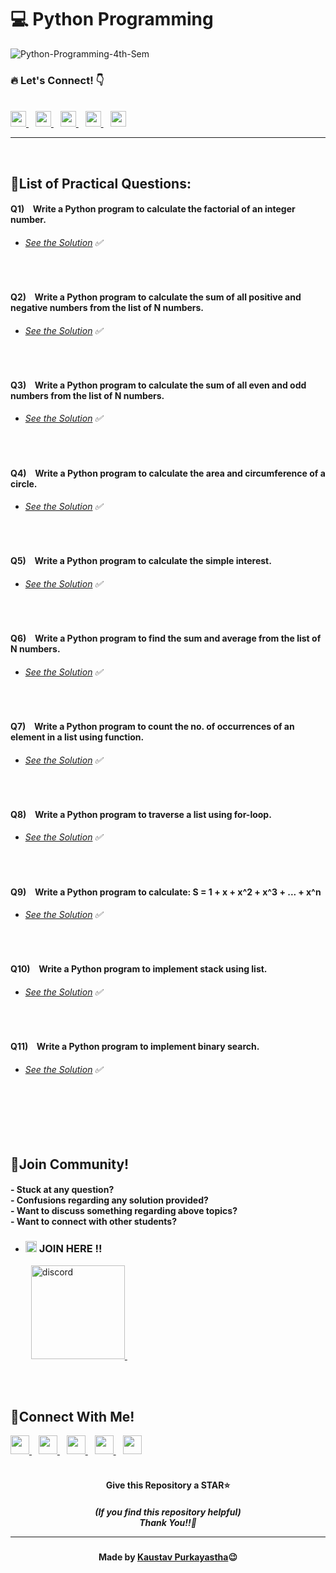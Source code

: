 #  💻 Python Programming

![Python-Programming-4th-Sem](https://socialify.git.ci/Kaustav-Purkayastha/Python-Programming-4th-Sem/image?description=1&descriptionEditable=CSC-SEC-401-L%20-%3E%20%0APython%20Programming%20LAB%20(Solutions)%20&font=Inter&forks=1&language=1&name=1&owner=1&pattern=Charlie%20Brown&stargazers=1&theme=Dark)


### 🔥 Let\'s Connect! 👇 
  <br/>
  <a href="https://twitter.com/imKaustav_">
    <img width="25px" src="https://www.vectorlogo.zone/logos/twitter/twitter-tile.svg" />
  </a>&ensp;
  <a href="https://www.linkedin.com/in/kaustav-02">
    <img width="25px" src="https://www.vectorlogo.zone/logos/linkedin/linkedin-icon.svg" />
  </a>&ensp;
  <a href="https://github.com/Kaustav-Purkayastha">
  <img width="25px" src="https://www.vectorlogo.zone/logos/github/github-icon.svg" />
  </a>&ensp;
  <a href="https://www.instagram.com/_.kaustav._/">
    <img width="25px" src="https://www.vectorlogo.zone/logos/instagram/instagram-icon.svg" />
  </a>&ensp;
  <a href="https://www.facebook.com/kaustav.purkayastha.02/">
  <img width="25px" src="https://www.vectorlogo.zone/logos/facebook/facebook-official.svg" />
  </a>
  
***
<br/>

## 📜List of Practical Questions:

#### Q1) &ensp; Write a Python program to calculate the factorial of an integer number.
- ######  [See the Solution](https://github.com/Kaustav-Purkayastha/Python-Programming-4th-Sem/blob/main/Solutions/Q-01/factorial.py) ✅
<br/>


#### Q2) &ensp; Write a Python program to calculate the sum of all positive and negative numbers from the list of N numbers.
- ######  [See the Solution](https://github.com/Kaustav-Purkayastha/Python-Programming-4th-Sem/blob/main/Solutions/Q-02/sumpositivenegative.py) ✅
<br/>


#### Q3) &ensp; Write a Python program to calculate the sum of all even and odd numbers from the list of N numbers.
- ######  [See the Solution](https://github.com/Kaustav-Purkayastha/Python-Programming-4th-Sem/blob/main/Solutions/Q-03/sumevenodd.py) ✅
<br/>


#### Q4) &ensp; Write a Python program to calculate the area and circumference of a circle.
- ######  [See the Solution](https://github.com/Kaustav-Purkayastha/Python-Programming-4th-Sem/blob/main/Solutions/Q-04/circleareacircumference.py) ✅
<br/>


#### Q5) &ensp; Write a Python program to calculate the simple interest.
- ######  [See the Solution](https://github.com/Kaustav-Purkayastha/Python-Programming-4th-Sem/blob/main/Solutions/Q-05/simpleinterest.py) ✅
<br/>


#### Q6) &ensp; Write a Python program to find the sum and average from the list of N numbers.
- ######  [See the Solution](https://github.com/Kaustav-Purkayastha/Python-Programming-4th-Sem/blob/main/Solutions/Q-06/sumaverage.py) ✅
<br/>


#### Q7) &ensp; Write a Python program to count the no. of occurrences of an element in a list using function.
- ######  [See the Solution](https://github.com/Kaustav-Purkayastha/Python-Programming-4th-Sem/blob/main/Solutions/Q-07/countoccurrences.py) ✅
<br/>


#### Q8) &ensp; Write a Python program to traverse a list using for-loop.
- ######  [See the Solution](https://github.com/Kaustav-Purkayastha/Python-Programming-4th-Sem/blob/main/Solutions/Q-08/listtraversal.py) ✅
<br/>


#### Q9) &ensp; Write a Python program to calculate:  S = 1 + x + x^2 + x^3 + ... + x^n
- ######  [See the Solution](https://github.com/Kaustav-Purkayastha/Python-Programming-4th-Sem/blob/main/Solutions/Q-09/seriessum.py) ✅
<br/>


#### Q10) &ensp; Write a Python program to implement stack using list.
- ######  [See the Solution](https://github.com/Kaustav-Purkayastha/Python-Programming-4th-Sem/blob/main/Solutions/Q-10/stackusinglist.py) ✅
<br/>


#### Q11) &ensp; Write a Python program to implement binary search.
- ######  [See the Solution](https://github.com/Kaustav-Purkayastha/Python-Programming-4th-Sem/blob/main/Solutions/Q-11/binarysearch.py) ✅
<br/>




<br/>
<br/>
<br/>


## 🤖Join Community!
<h4>
- Stuck at any question?<br/>
- Confusions regarding any solution provided? <br/>
- Want to discuss something regarding above topics?<br/>
- Want to connect with other students?
</h4>

- ### <img width="18px" src="https://www.vectorlogo.zone/logos/reactjs/reactjs-icon.svg" alt="join"> JOIN HERE !!
&ensp; &ensp; &ensp; <a href="https://discord.gg/B6yCkhuBqw">
<img width="150px" src="https://www.vectorlogo.zone/logos/discordapp/discordapp-official.svg" alt="discord">
</a>&ensp;

<br/>
<br/>


## 🔁Connect With Me!
  <a href="https://twitter.com/imKaustav_">
    <img width="30px" src="https://www.vectorlogo.zone/logos/twitter/twitter-tile.svg" />
  </a>&ensp;
  <a href="https://www.linkedin.com/in/kaustav-02">
    <img width="30px" src="https://www.vectorlogo.zone/logos/linkedin/linkedin-icon.svg" />
  </a>&ensp;
  <a href="https://github.com/Kaustav-Purkayastha">
  <img width="30px" src="https://www.vectorlogo.zone/logos/github/github-icon.svg" />
  </a>&ensp;
  <a href="https://www.instagram.com/_.kaustav._/">
    <img width="30px" src="https://www.vectorlogo.zone/logos/instagram/instagram-icon.svg" />
  </a>&ensp;
  <a href="https://www.facebook.com/kaustav.purkayastha.02/">
  <img width="30px" src="https://www.vectorlogo.zone/logos/facebook/facebook-official.svg" />
  </a>

<br/>
<br/>

<h4 align="center">Give this Repository a STAR⭐</h4>
<h5 align="center">(If you find this repository helpful)
<br/> Thank You!!💝
<hr/>
</h5>
<h4 align="center">Made by <a href="https://twitter.com/imKaustav_">Kaustav Purkayastha</a>😉</h4>
